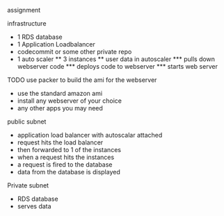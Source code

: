assignment

infrastructure
* 1 RDS database
* 1 Application Loadbalancer
* codecommit or some other private repo
* 1 auto scaler
** 3 instances
** user data in autoscaler
*** pulls down webserver code
*** deploys code to webserver
*** starts web server

TODO
use packer to build the ami for the webserver
* use the standard amazon ami
* install any webserver of your choice
* any other apps you may need

public subnet
* application load balancer with autoscalar attached
* request hits the load balancer
* then forwarded to 1 of the instances
* when a request hits the instances
* a request is fired to the database
* data from the database is displayed

Private subnet
* RDS database
* serves data
